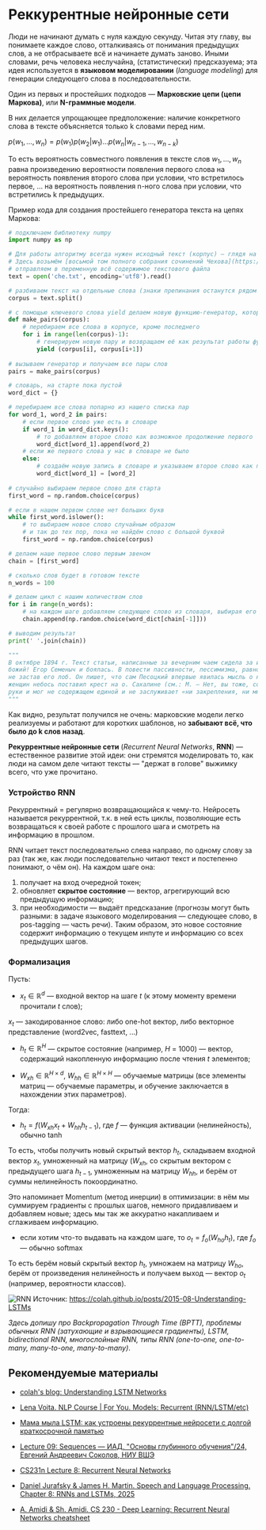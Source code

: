 # Реккурентные нейронные сети

Люди не начинают думать с нуля каждую секунду. Читая эту главу, вы понимаете каждое слово, отталкиваясь от понимания предыдущих слов, а не отбрасываете всё и начинаете думать заново.
Иными словами, речь человека неслучайна, (статистически) предсказуема; эта идея используется в **языковом моделировании** (*language modeling*) для генерации следующего слова в последовательности.

Один из первых и простейших подходов — **Марковские цепи (цепи Маркова)**, или **N-граммные модели**.

В них делается упрощающее предположение: наличие конкретного слова в тексте объясняется только k словами перед ним.

$p(w_{1}, \ldots, w_{n}) = p(w_{1})p(w_{2}|w_{1})\ldots p(w_{n}|w_{n-1}, \ldots, w_{n-k})$

То есть вероятность совместного появления в тексте слов $w_{1}, \ldots, w_{n}$ равна произведению вероятности появления первого слова на вероятность появления второго слова при условии, что встретилось первое, $\ldots$ на вероятность появления n-ного слова при условии, что встретились k предыдущих.

Пример кода для создания простейшего генератора текста на цепях Маркова:
```python
# подключаем библиотеку numpy
import numpy as np

# Для работы алгоритму всегда нужен исходный текст (корпус) — глядя на него, алгоритм поймёт, какие слова обычно идут друг за другом.
# Здесь возьмём [восьмой том полного собрания сочинений Чехова](https://thecode.media/wp-content/uploads/2021/04/che-1.txt) — повести и рассказы (примерно 150 тыс. слов)
# отправляем в переменную всё содержимое текстового файла
text = open('che.txt', encoding='utf8').read()

# разбиваем текст на отдельные слова (знаки препинания останутся рядом со своими словами)
corpus = text.split()

# с помощью ключевого слова yield делаем новую функцию-генератор, которая определит пары слов
def make_pairs(corpus):
    # перебираем все слова в корпусе, кроме последнего
    for i in range(len(corpus)-1):
        # генерируем новую пару и возвращаем её как результат работы функции
        yield (corpus[i], corpus[i+1])
        
# вызываем генератор и получаем все пары слов
pairs = make_pairs(corpus)

# словарь, на старте пока пустой
word_dict = {}

# перебираем все слова попарно из нашего списка пар
for word_1, word_2 in pairs:
    # если первое слово уже есть в словаре
    if word_1 in word_dict.keys():
        # то добавляем второе слово как возможное продолжение первого
        word_dict[word_1].append(word_2)
    # если же первого слова у нас в словаре не было
    else:
        # создаём новую запись в словаре и указываем второе слово как продолжение первого
        word_dict[word_1] = [word_2]
 
# случайно выбираем первое слово для старта
first_word = np.random.choice(corpus)

# если в нашем первом слове нет больших букв 
while first_word.islower():
    # то выбираем новое слово случайным образом
    # и так до тех пор, пока не найдём слово с большой буквой
    first_word = np.random.choice(corpus)

# делаем наше первое слово первым звеном
chain = [first_word]

# сколько слов будет в готовом тексте
n_words = 100

# делаем цикл с нашим количеством слов
for i in range(n_words):
    # на каждом шаге добавляем следующее слово из словаря, выбирая его случайным образом из доступных вариантов
    chain.append(np.random.choice(word_dict[chain[-1]]))

# выводим результат
print(' '.join(chain))

"""
В октябре 1894 г. Текст статьи, написанные за вечерним чаем сидела за ивы. Они понятия о равнодушии к себе в целом — бич
божий! Егор Семеныч и боялась. В повести пассивности, пессимизма, равнодушия («формализма») писали это она отвечала она
не застав его лоб. Он пишет, что сам Песоцкий впервые явилась мысль о ненормальностях брака. Поймите мои руки; он, — а
женщин небось поставил крест на о. Сахалине (см.: М. — Нет, вы тоже, согласитесь, сытость есть две ночи и белые, пухлые
руки и мог не содержащем единой и не заслуживает «ни закрепления, ни мне не знаю, для меня с 50 рисунками
"""
```

Как видно, результат получился не очень: марковские модели легко реализуемы и работают для коротких шаблонов, но **забывают всё, что было до k слов назад**.

**Рекуррентные нейронные сети** (*Recurrent Neural Networks*, **RNN**) — естественное развитие этой идеи: они стремятся моделировать то, как люди на самом деле читают тексты — "держат в голове" выжимку всего, что уже прочитано.

### Устройство RNN
Рекуррентный = регулярно возвращающийся к чему-то. Нейросеть называется рекуррентной, т.к. в ней есть циклы, позволяющие есть возвращаться к своей работе с прошлого шага и смотреть на информацию в прошлом.

RNN читает текст последовательно слева направо, по одному слову за раз (так же, как люди последовательно читают текст и постепенно понимают, о чём он). На каждом шаге она:
1. получает на вход очередной токен;
2. обновляет **скрытое состояние** — вектор, агрегирующий всю предыдущую информацию;
3. при необходимости — выдаёт предсказание (прогнозы могут быть разными: в задаче языкового моделирования — следующее слово, в pos-tagging — часть речи). Таким образом, это новое состояние содержит информацию о текущем инпуте и информацию со всех предыдущих шагов.

### Формализация
Пусть:
* $x_{t}\in \mathbb{R}^d$ — входной вектор на шаге $t$ (к этому моменту времени прочитали $t$ слов);

$x_{t}$ — закодированное слово: либо one-hot вектор, либо векторное представление (word2vec, fasttext, ...)

* $h_{t}\in \mathbb{R}^H$ — скрытое состояние (например, $H$ = 1000) — вектор, содержащий накопленную информацию после чтения $t$ элементов;

* $W_{xh}\in \mathbb{R}^{H \times d}$, $W_{hh}\in \mathbb{R}^{H \times H}$ — обучаемые матрицы (все элементы матриц — обучаемые параметры, и обучение заключается в нахождении этих параметров).

Тогда:
* $h_{t} = f(W_{xh}x_{t} + W_{hh}h_{t-1})$, где $f$ — функция активации (нелинейность), обычно $\tanh$

То есть, чтобы получить новый скрытый вектор $h_{t}$, складываем входной вектор $x_{t}$, умноженный на матрицу $(W_{xh}$, со скрытым вектором с предыдущего шага $h_{t-1}$, умноженным на матрицу $W_{hh}$, и берём от суммы нелинейность покоординатно.

Это напоминает Momentum (метод инерции) в оптимизации: в нём мы суммируем градиенты с прошлых шагов, немного придавливаем и добавляем новые; здесь мы так же аккуратно накапливаем и сглаживаем информацию.

* если хотим что-то выдавать на каждом шаге, то $o_{t} = f_{o}(W_{ho}h_{t})$, где $f_{o}$ — обычно softmax

То есть берём новый скрытый вектор $h_{t}$, умножаем на матрицу $W_{ho}$, берём от произведения нелинейность и получаем выход — вектор $o_{t}$ (например, вероятности классов).

![RNN](https://colah.github.io/posts/2015-08-Understanding-LSTMs/img/RNN-unrolled.png)
Источник: https://colah.github.io/posts/2015-08-Understanding-LSTMs

*Здесь допишу про  Backpropagation Through Time (BPTT), проблемы обычных RNN (затухающие и взрывающиеся градиенты), LSTM, bidirectional RNN, многослойные RNN, типы RNN (one-to-one, one-to-many, many-to-one, many-to-many)*.

## Рекомендуемые материалы
* [colah's blog: Understanding LSTM Networks](https://colah.github.io/posts/2015-08-Understanding-LSTMs/)

* [Lena Voita. NLP Course | For You. Models: Recurrent (RNN/LSTM/etc)](https://lena-voita.github.io/nlp_course/text_classification.html#main_content)

* [Мама мыла LSTM: как устроены рекуррентные нейросети с долгой краткосрочной памятью](https://sysblok.ru/knowhow/mama-myla-lstm-kak-ustroeny-rekurrentnye-nejroseti-s-dolgoj-kratkosrochnoj-pamjatju/)

* [Lecture 09: Sequences — ИАД, "Основы глубинного обучения"/24, Евгений Андреевич Соколов, НИУ ВШЭ](https://github.com/hse-ds/iad-deep-learning/blob/master/2024/lectures/lecture09-sequences.pdf)

* [CS231n Lecture 8: Recurrent Neural Networks](https://cs231n.stanford.edu/slides/2023/lecture_8.pdf)

* [Daniel Jurafsky & James H. Martin. Speech and Language Processing. Chapter 8: RNNs and LSTMs, 2025](https://web.stanford.edu/~jurafsky/slp3/8.pdf)

* [A. Amidi & Sh. Amidi. CS 230 - Deep Learning: Recurrent Neural Networks cheatsheet](https://stanford.edu/~shervine/teaching/cs-230/cheatsheet-recurrent-neural-networks)
